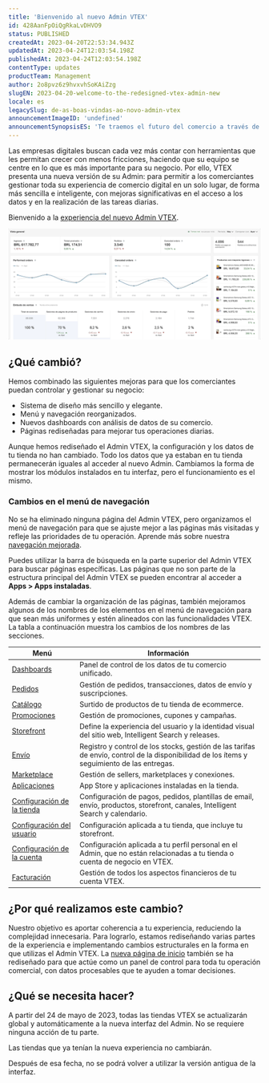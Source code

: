 ```yaml
---
title: 'Bienvenido al nuevo Admin VTEX'
id: 428AanFpOiQgRkaLvDHVO9
status: PUBLISHED
createdAt: 2023-04-20T22:53:34.943Z
updatedAt: 2023-04-24T12:03:54.198Z
publishedAt: 2023-04-24T12:03:54.198Z
contentType: updates
productTeam: Management
author: 2o8pvz6z9hvxvhSoKAiZzg
slugEN: 2023-04-20-welcome-to-the-redesigned-vtex-admin-new
locale: es
legacySlug: de-as-boas-vindas-ao-novo-admin-vtex
announcementImageID: 'undefined'
announcementSynopsisES: 'Te traemos el futuro del comercio a través de nuestro nuevo VTEX Admin.'
---
```


Las empresas digitales buscan cada vez más contar con herramientas que les permitan crecer con menos fricciones, haciendo que su equipo se centre en lo que es más importante para su negocio. Por ello, VTEX presenta una nueva versión de su Admin: para permitir a los comerciantes gestionar toda su experiencia de comercio digital en un solo lugar, de forma más sencilla e inteligente, con mejoras significativas en el acceso a los datos y en la realización de las tareas diarias.

Bienvenido a la [experiencia del nuevo Admin VTEX](https://content.vtex.com/join-new-admin-beta-program-es/?utm_source=announcement&utm_medium=organic&utm_campaign=new_admin_beta).

![Store Overview gif ES](https://raw.githubusercontent.com/vtexdocs/help-center-content/refs/heads/main/docs/es/announcements/2023/2023-04-20-bienvenido-al-nuevo-admin-vtex-new_1.gif)

## ¿Qué cambió?

Hemos combinado las siguientes mejoras para que los comerciantes puedan controlar y gestionar su negocio:

* Sistema de diseño más sencillo y elegante.
* Menú y navegación reorganizados.
* Nuevos dashboards con análisis de datos de su comercio.
* Páginas rediseñadas para mejorar tus operaciones diarias.

Aunque hemos rediseñado el Admin VTEX, la configuración y los datos de tu tienda no han cambiado. Todo los datos que ya estaban en tu tienda permanecerán iguales al acceder al nuevo Admin. Cambiamos la forma de mostrar los módulos instalados en tu interfaz, pero el funcionamiento es el mismo.

### Cambios en el menú de navegación

No se ha eliminado ninguna página del Admin VTEX, pero organizamos el menú de navegación para que se ajuste mejor a las páginas más visitadas y refleje las prioridades de tu operación. Aprende más sobre nuestra [navegación mejorada](https://help.vtex.com/es/tutorial/vtex-admin-start-here--5bBA7QgKuU2wL2Aq11pqAA).

Puedes utilizar la barra de búsqueda en la parte superior del Admin VTEX para buscar páginas específicas. Las páginas que no son parte de la estructura principal del Admin VTEX se pueden encontrar al acceder a **Apps > Apps instaladas**.

Además de cambiar la organización de las páginas, también mejoramos algunos de los nombres de los elementos en el menú de navegación para que sean más uniformes y estén alineados con las funcionalidades VTEX. La tabla a continuación muestra los cambios de los nombres de las secciones.

| Menú                                                                                                                        | Información                                                                                                                                 |
| --------------------------------------------------------------------------------------------------------------------------- | ------------------------------------------------------------------------------------------------------------------------------------------- |
| [Dashboards](https://help.vtex.com/es/tutorial/vista-general-dashboards--1yn2nZUoXtDO3teTEJsCNl#)                              | Panel de control de los datos de tu comercio unificado.                                                                                     |
| [Pedidos](https://help.vtex.com/es/tutorial/pedidos-vision-general--tutorials_201#)                                     | Gestión de pedidos, transacciones, datos de envío y suscripciones.                                                                          |
| [Catálogo](https://help.vtex.com/es/tutorial/vision-general-catalogo--FFrumKPYFpvIWKRXfhQYp)                                   | Surtido de productos de tu tienda de ecommerce.                                                                                             |
| [Promociones](https://help.vtex.com/es/tutorial/visao-geral-promocoes--3PeHVYcooLIDmA33IAnjhm)                              | Gestión de promociones, cupones y campañas.                                                                                                 |
| [Storefront](https://help.vtex.com/es/tutorial/vision-general-storefront--7cRrL2xtY7HDqiyep1PxIS#)                              | Define la experiencia del usuario y la identidad visual del sitio web, Intelligent Search y releases.                                       |
| [Envío](https://help.vtex.com/es/tutorial/vision-general-envio--6Qc1DsKIht2l7elwJCLddX)                                         | Registro y control de los stocks, gestión de las tarifas de envío, control de la disponibilidad de los ítems y seguimiento de las entregas. |
| [Marketplace](https://help.vtex.com/es/tutorial/vision-general-marketplace--40Zd0z9h2RXsM9uMUp3kEb#)                               | Gestión de sellers, marketplaces y conexiones.                                                                                              |
| [Aplicaciones](https://help.vtex.com/es/tutorial/visao-geral-apps--4xfsHXyAQTjbZNuiKl6Y0e#)                                  | App Store y aplicaciones instaladas en la tienda.                                                                                           |
| [Configuración de la tienda](https://help.vtex.com/es/tutorial/vision-general-configuraciones-de-la-tienda--6VtlMoid6iM9dP14X1CopT)   | Configuración de pagos, pedidos, plantillas de email, envío, productos, storefront, canales, Intelligent Search y calendario.               |
| [Configuración del usuario](https://help.vtex.com/es/tutorial/visao-geral-configuracoes-de-usuario--3Qsy4ce1FrWKZPoMeEQY34) | Configuración aplicada a tu tienda, que incluye tu storefront.                                                                              |
| [Configuración de la cuenta](https://help.vtex.com/es/tutorial/visao-geral-configuracoes-da-conta--6USYxLuzNt4uAkvjdPF7I8)  | Configuración aplicada a tu perfil personal en el Admin, que no están relacionadas a tu tienda o cuenta de negocio en VTEX.                 |
| [Facturación](https://help.vtex.com/es/tutorial/visao-geral-faturas--6UxfCl4fw4GmyQwoUuIcQs)                                | Gestión de todos los aspectos financieros de tu cuenta VTEX.                                                                                |

## ¿Por qué realizamos este cambio?

Nuestro objetivo es aportar coherencia a tu experiencia, reduciendo la complejidad innecesaria. Para lograrlo, estamos rediseñando varias partes de la experiencia e implementando cambios estructurales en la forma en que utilizas el Admin VTEX. La [nueva página de inicio](https://help.vtex.com/es/tutorial/vista-general-de-la-tienda--P8ahguoRs0U3PzmXg2wuQ) también se ha rediseñado para que actúe como un panel de control para toda tu operación comercial, con datos procesables que te ayuden a tomar decisiones.

## ¿Qué se necesita hacer?

A partir del 24 de mayo de 2023, todas las tiendas VTEX se actualizarán global y automáticamente a la nueva interfaz del Admin. No se requiere ninguna acción de tu parte.

Las tiendas que ya tenían la nueva experiencia no cambiarán.

Después de esa fecha, no se podrá volver a utilizar la versión antigua de la interfaz.
